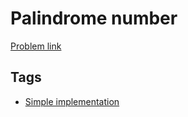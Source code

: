 # Palindrome number

[Problem link](https://leetcode.com/problems/palindrome-number)

## Tags

* [Simple implementation](/README.md#Simple_implementation)

